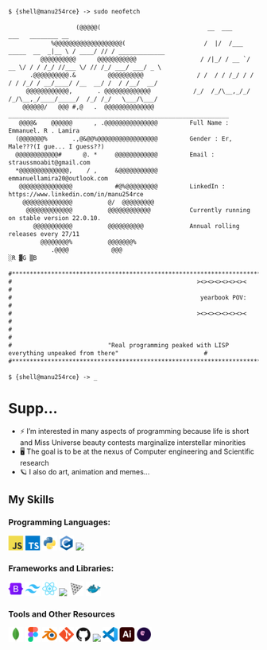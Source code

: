 ```
$ {shell@manu254rce} -> sudo neofetch

                    (@@@@@(                              __  ___                 ___   ________ __               
             %@@@@@@@@@@@@@@@@@@@(                      /  |/  /___ _____  __  _|__ \ / ____/ // / _____________ 
          @@@@@@@@@@      @@@@@@@@@@@                  / /|_/ / __ `/ __ \/ / / /_/ //___ \/ // /_/ ___/ ___/ _ \
       .@@@@@@@@@@.&         @@@@@@@@@@               / /  / / /_/ / / / / /_/ / __/____/ /__  __/ /  / /__/  __/
      @@@@@@@@@@@@,       . @@@@@@@@@@@@@            /_/  /_/\__,_/_/ /_/\__,_/____/_____/  /_/ /_/   \___/\___/
     @@@@@@/   @@@ #,@   .  @@@@@@@@@@@@@@          ______________________________________________________________
    @@@@&    @@@@@@      , .@@@@@@@@@@@@@@@         Full Name : Emmanuel. R . Lamira  
   (@@@@@@@%       .,@&@@%@@@@@@@@@@@@@@@@@         Gender : Er, Male???(I gue... I guess??) 
   @@@@@@@@@@@@#      @. *     @@@@@@@@@@@@         Email : straussmoabit@gmail.com
   *@@@@@@@@@@@@@@,    / ,     &@@@@@@@@@@@                 emmanuellamira20@outlook.com
    @@@@@@@@@@@@@@@            #@%@@@@@@@@@         LinkedIn : https://www.linkedin.com/in/manu254rce
     @@@@@@@@@@@@@@          @/  @@@@@@@@@ 
      @@@@@@@@@@@@@          @@@@@@@@@@@@           Currently running on stable version 22.0.10.
        @@@@@@@@@@@          @@@@@@@@@@             Annual rolling releases every 27/11
          @@@@@@@@%          @@@@@@@%              
             .@@@@            @@@                                                                               ░R ▓G ▒B
        
#*********************************************************************************************************************#
#                                                    ><><><><><><><                                                   #
#                                                     yearbook POV:                                                   #
#                                                    ><><><><><><><                                                   #
#                                                                                                                     #
#                           "Real programming peaked with LISP everything unpeaked from there"                        #
#*********************************************************************************************************************#

$ {shell@manu254rce} -> _
```
# Supp...

- ⚡ I’m interested in many aspects of programming because life is short and
     Miss Universe beauty contests marginalize interstellar minorities    
- 🖥️ The goal is to be at the nexus of Computer engineering and Scientific research
- 🪐 I also do art, animation and memes...   

## My Skills
  
  ### Programming Languages:
  <div>
  <img src="https://github.com/devicons/devicon/blob/master/icons/javascript/javascript-original.svg" width="30">
  <img src="https://github.com/devicons/devicon/blob/master/icons/typescript/typescript-original.svg" width="30">
  <img src="https://github.com/devicons/devicon/blob/master/icons/python/python-original.svg" width="30!">
  <img src="https://github.com/devicons/devicon/blob/master/icons/c/c-original.svg" width="30">
  <img src="https://github.com/user-attachments/assets/b5a4ae5d-bab7-472b-be84-4f66dc81ffda" width="30">
  <!--   <img src="https://github.com/devicons/devicon/blob/master/icons/matlab/matlab-original.svg" width="30"> -->
  <!--   <img src="https://github.com/vscode-icons/vscode-icons/blob/master/icons/file_type_wolfram.svg" width="30">  -->
  
  </div>
  
  ### Frameworks and Libraries:
  <div>
  <img src="https://github.com/devicons/devicon/blob/master/icons/bootstrap/bootstrap-original.svg" width='30'>
  <img src="https://github.com/devicons/devicon/blob/master/icons/tailwindcss/tailwindcss-original.svg" width="30"/>
  <img src="https://github.com/devicons/devicon/blob/master/icons/react/react-original.svg" width="30">
  <img src="https://user-images.githubusercontent.com/69007849/169610591-06f62e53-18b9-467c-8179-73fe60f654da.svg" width='30'>
  <img src='https://github.com/devicons/devicon/blob/master/icons/threejs/threejs-original.svg' width='30'>
<!--   <img src="https://github.com/devicons/devicon/blob/master/icons/tensorflow/tensorflow-original.svg" width="30"> -->
<!--   <img src="https://github.com/devicons/devicon/blob/master/icons/pytorch/pytorch-original.svg" width="30">   -->
  <img src="https://github.com/devicons/devicon/blob/master/icons/docker/docker-original.svg" width="30">  
  </div>
  
  ### Tools and Other Resources
  <div>
<!--   <img src="https://github.com/devicons/devicon/blob/master/icons/firebase/firebase-plain.svg" width="30"/> -->
  <img src="https://github.com/devicons/devicon/blob/master/icons/mongodb/mongodb-original.svg" width="30" >
  <img src="https://github.com/devicons/devicon/blob/master/icons/figma/figma-original.svg" width="30"/>
  <img src="https://github.com/devicons/devicon/blob/master/icons/blender/blender-original.svg" width="30">
  <img src="https://github.com/devicons/devicon/blob/master/icons/git/git-original.svg" width="30">
  <img src="https://github.com/devicons/devicon/blob/master/icons/github/github-original.svg" width="30">
  <img src="https://user-images.githubusercontent.com/69007849/169611241-5d97d5d1-ced4-4c89-a75b-c8dd30e66542.svg" width="30">
  <img src="https://github.com/devicons/devicon/blob/master/icons/vscode/vscode-original.svg" width="30"/>
  <img src="https://github.com/devicons/devicon/blob/master/icons/illustrator/illustrator-plain.svg" width="30">
  <img src="https://github.com/devicons/devicon/blob/master/icons/aftereffects/aftereffects-original.svg" width='30'/>
  </div>

<!---
## Oh, look here are some cool stats I like
  
 [![Top Langs](https://github-readme-stats.vercel.app/api/top-langs/?username=Manu254rce&layout=compact&theme=vision-friendly-dark)](https://github.com/anuraghazra/github-readme-stats)

  <figure><embed src="https://wakatime.com/share/@manu254rce/8a263afc-5b75-41d4-8fa2-549b2242058d.svg"></embed></figure>
<!---
Manu254rce/Manu254rce is a ✨ special ✨ repository because its `README.md` (this file) appears on your GitHub profile.
You can click the Preview link to take a look at your changes.
--->
